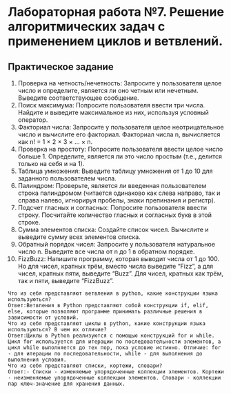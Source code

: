 # Лабораторная работа №7. Решение алгоритмических задач с применением циклов и ветвлений.

## Практическое задание

1.    Проверка на четность/нечетность: Запросите у пользователя целое число и определите, является ли оно четным или нечетным. Выведите соответствующее сообщение.
  2.  Поиск максимума: Попросите пользователя ввести три числа. Найдите и выведите максимальное из них, используя условный оператор.
3. Факториал числа: Запросите у пользователя целое неотрицательное число и вычислите его факториал. Факториал числа n, вычисляется как n! = 1 × 2 × 3 × … × n.
4.   Проверка на простоту: Попросите пользователя ввести целое число больше 1. Определите, является ли это число простым (т.е., делится только на себя и на 1).
5.    Таблица умножения: Выведите таблицу умножения от 1 до 10 для заданного пользователем числа.
6.    Палиндром: Проверьте, является ли введенная пользователем строка палиндромом (читается одинаково как слева направо, так и справа налево, игнорируя пробелы, знаки препинания и регистр).
7.    Подсчет гласных и согласных: Попросите пользователя ввести строку. Посчитайте количество гласных и согласных букв в этой строке.
8.    Сумма элементов списка: Создайте список чисел. Вычислите и выведите сумму всех элементов списка.
9.  Обратный порядок чисел: Запросите у пользователя натуральное число n. Выведите все числа от n до 1 в обратном порядке.
10.  FizzBuzz: Напишите программу, которая выводит числа от 1 до 100. Но для чисел, кратных трём, вместо числа выведите “Fizz”, а для чисел, кратных пяти, выведите “Buzz”. Для чисел, кратных как трём, так и пяти, выведите “FizzBuzz”.


    Что из себя представляют ветвления в python, какие конструкции языка используються?
    Ответ:Ветвления в Python представляют собой конструкции if, elif, else, которые позволяют программе принимать различные решения в зависимости от условий.
    Что из себя представляют циклы в python, какие конструкции языка используються? В чем их отличие?
    Ответ:Циклы в Python реализуются с помощью конструкций for и while. Цикл for используется для итерации по последовательности элементов, а цикл while выполняется до тех пор, пока условие истинно. Отличие: for - для итерации по последовательности, while - для выполнения до выполнения условия.
    Что из себя представляют списки, кортежи, словари?
    Ответ:- Списки - изменяемые упорядоченные коллекции элементов. Кортежи - неизменяемые упорядоченные коллекции элементов. Словари - коллекции пар ключ-значение для хранения данных.
